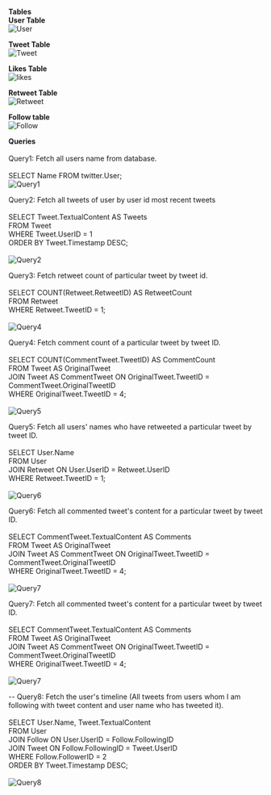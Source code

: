 **Tables**<br>
**User Table**
<br>
![User](https://github.com/subhg/Promact-Assignment3-DatabaseEssentials/assets/113555022/a4a9b63e-b2ff-4e4d-a7cb-7ed387a96b75)

**Tweet Table**
<br>
![Tweet](https://github.com/subhg/Promact-Assignment3-DatabaseEssentials/assets/113555022/81b43d93-6971-4225-acc0-0b6abed13eea)

**Likes Table**
<br>
![likes](https://github.com/subhg/Promact-Assignment3-DatabaseEssentials/assets/113555022/fca9db40-45e6-430d-b9e0-53133eb9e217)

**Retweet Table**
<br>
![Retweet](https://github.com/subhg/Promact-Assignment3-DatabaseEssentials/assets/113555022/6594890e-4e5f-41ae-b0d5-e0ff616936f9)

**Follow table**
<br>
![Follow](https://github.com/subhg/Promact-Assignment3-DatabaseEssentials/assets/113555022/eb4ee7b1-2c83-4b82-a825-4ac4167210f4)

**Queries**
<br><br>
 Query1: Fetch all users name from database.
<br>
<br>
          SELECT Name FROM twitter.User;
         <br>
         ![Query1](https://github.com/subhg/Promact-Assignment3-DatabaseEssentials/assets/113555022/d99ade28-fb23-42e6-8069-d28146fc5dff)

Query2: Fetch all tweets of user by user id most recent tweets 
<br>
<br>
       SELECT Tweet.TextualContent AS Tweets<br>
       FROM Tweet<br> 
       WHERE Tweet.UserID = 1 <br>
       ORDER BY Tweet.Timestamp DESC;<br>
       <br>
      ![Query2](https://github.com/subhg/Promact-Assignment3-DatabaseEssentials/assets/113555022/4ae1fe8f-4956-462a-a130-a6b8e34be616)

 Query3: Fetch retweet count of particular tweet by tweet id.
<br>
<br>
          SELECT COUNT(Retweet.RetweetID) AS RetweetCount<br>
           FROM Retweet<br>
           WHERE Retweet.TweetID = 1;<br>
           <br>
           ![Query4](https://github.com/subhg/Promact-Assignment3-DatabaseEssentials/assets/113555022/a97eae03-5a9d-4d80-ba0c-b4126dfd3822)

           
 Query4:  Fetch comment count of a particular tweet by tweet ID.
<br>
<br>
          SELECT COUNT(CommentTweet.TweetID) AS CommentCount<br>
          FROM Tweet AS OriginalTweet<br>
          JOIN Tweet AS CommentTweet ON OriginalTweet.TweetID = CommentTweet.OriginalTweetID<br>
          WHERE OriginalTweet.TweetID = 4;<br>
          <br>
          ![Query5](https://github.com/subhg/Promact-Assignment3-DatabaseEssentials/assets/113555022/0400919b-5f7d-4003-9b91-49ce3fa07ee9)


 Query5: Fetch all users' names who have retweeted a particular tweet by tweet ID.
<br>
<br>
          SELECT User.Name <br>
          FROM User <br>
          JOIN Retweet ON User.UserID = Retweet.UserID <br>
          WHERE Retweet.TweetID = 1;<br>
          <br>
          ![Query6](https://github.com/subhg/Promact-Assignment3-DatabaseEssentials/assets/113555022/4357c6ef-2a48-478d-9c6a-d6c19d786028)


   Query6: Fetch all commented tweet's content for a particular tweet by tweet ID.
  <br>
  <br>
            SELECT CommentTweet.TextualContent AS Comments<br>
            FROM Tweet AS OriginalTweet<br>
            JOIN Tweet AS CommentTweet ON OriginalTweet.TweetID = CommentTweet.OriginalTweetID<br>
            WHERE OriginalTweet.TweetID = 4;<br>
            <br>
            ![Query7](https://github.com/subhg/Promact-Assignment3-DatabaseEssentials/assets/113555022/2eee7fe6-260a-4c5a-8a33-05fbce4c4f63)

            
   Query7: Fetch all commented tweet's content for a particular tweet by tweet ID.
  <br>
  <br>
             SELECT CommentTweet.TextualContent AS Comments<br>
             FROM Tweet AS OriginalTweet<br>
             JOIN Tweet AS CommentTweet ON OriginalTweet.TweetID = CommentTweet.OriginalTweetID<br>
             WHERE OriginalTweet.TweetID = 4;<br>
             <br>
             ![Query7](https://github.com/subhg/Promact-Assignment3-DatabaseEssentials/assets/113555022/f4544a34-7dab-4f71-a40c-1dd63a26ef07)



  -- Query8: Fetch the user's timeline  (All tweets from users whom I am following with tweet content and user name who has tweeted it).
  <br>
  <br>
            SELECT User.Name, Tweet.TextualContent <br>
            FROM User <br>
            JOIN Follow ON User.UserID = Follow.FollowingID <br>
            JOIN Tweet ON Follow.FollowingID = Tweet.UserID <br>
            WHERE Follow.FollowerID = 2<br>
            ORDER BY Tweet.Timestamp DESC;<br>
            <br>
           ![Query8](https://github.com/subhg/Promact-Assignment3-DatabaseEssentials/assets/113555022/55ded762-d308-4297-8434-a7361dee1458)
       

